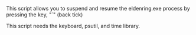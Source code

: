 This script allows you to suspend and resume the eldenring.exe process by pressing the key, "`" (back tick)

This script needs the keyboard, psutil, and time library.
